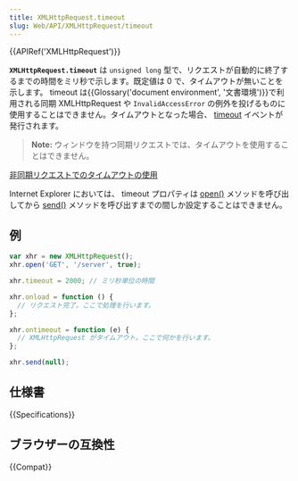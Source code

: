 ```yaml
---
title: XMLHttpRequest.timeout
slug: Web/API/XMLHttpRequest/timeout
---
```

{{APIRef('XMLHttpRequest')}}

**`XMLHttpRequest.timeout`** は `unsigned long` 型で、リクエストが自動的に終了するまでの時間をミリ秒で示します。既定値は 0 で、タイムアウトが無いことを示します。 timeout は{{Glossary('document environment', '文書環境')}}で利用される同期 XMLHttpRequest や `InvalidAccessError` の例外を投げるものに使用することはできません。タイムアウトとなった場合、 [timeout](/ja/docs/Web/API/XMLHttpRequest/timeout_event) イベントが発行されます。

> **Note:** ウィンドウを持つ同期リクエストでは、タイムアウトを使用することはできません。

[非同期リクエストでのタイムアウトの使用](/ja/docs/Web/API/XMLHttpRequest/Synchronous_and_Asynchronous_Requests#example_using_a_timeout)

Internet Explorer においては、 timeout プロパティは [open()](/ja/docs/Web/API/XMLHttpRequest/open) メソッドを呼び出してから [send()](/ja/docs/Web/API/XMLHttpRequest/send) メソッドを呼び出すまでの間しか設定することはできません。

## 例

```js
var xhr = new XMLHttpRequest();
xhr.open('GET', '/server', true);

xhr.timeout = 2000; // ミリ秒単位の時間

xhr.onload = function () {
  // リクエスト完了。ここで処理を行います。
};

xhr.ontimeout = function (e) {
  // XMLHttpRequest がタイムアウト。ここで何かを行います。
};

xhr.send(null);
```

## 仕様書

{{Specifications}}

## ブラウザーの互換性

{{Compat}}

